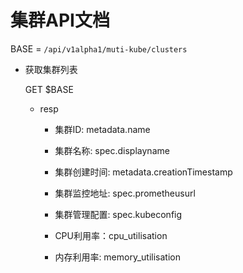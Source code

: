 # 集群API文档

BASE = `/api/v1alpha1/muti-kube/clusters`

- 获取集群列表

  GET $BASE

  - resp
      - 集群ID: metadata.name

      - 集群名称: spec.displayname

      - 集群创建时间: metadata.creationTimestamp

      - 集群监控地址: spec.prometheusurl

      - 集群管理配置: spec.kubeconfig

      - CPU利用率：cpu_utilisation

      - 内存利用率: memory_utilisation